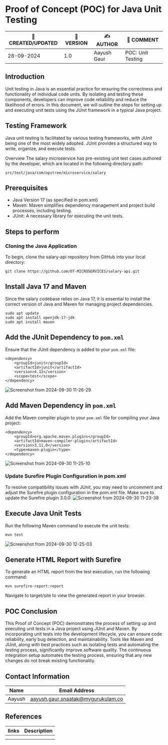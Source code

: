 # Proof of Concept (POC) for Java Unit Testing

| 📅 CREATED/UPDATED | 📌 VERSION | ✍️ AUTHOR    | 📝 COMMENT                     |
|--------------------|------------|--------------|--------------------------------|
| 28-09-2024         | 1.0  | Aayush Gaur  |     POC: Unit Testing         |

## Introduction
Unit testing in Java is an essential practice for ensuring the correctness and functionality of individual code units. By isolating and testing these components, developers can improve code reliability and reduce the likelihood of errors. In this document, we will outline the steps for setting up and executing unit tests using the JUnit framework in a typical Java project.

## Testing Framework
Java unit testing is facilitated by various testing frameworks, with JUnit being one of the most widely adopted. JUnit provides a structured way to write, organize, and execute tests.

Overview
The salary microservice has pre-existing unit test cases authored by the developer, which are located in the following directory path:

```
src/test/java/com/opstree/microservice/salary
```


## Prerequisites
- Java Version 17 (as specified in pom.xml)
- Maven: Maven simplifies dependency management and project build processes, including testing.
- JUnit: A necessary library for executing the unit tests.

## Steps to perform

### Cloning the Java Application
To begin, clone the salary-api repository from GitHub into your local directory:
```
git clone https://github.com/OT-MICROSERVICES/salary-api.git
```
## Install Java 17 and Maven
Since the salary codebase relies on Java 17, it is essential to install the correct version of Java and Maven for managing project dependencies.
```
sudo apt update
sudo apt install openjdk-17-jdk
sudo apt install maven
```

## Add the JUnit Dependency to ```pom.xml```
Ensure that the JUnit dependency is added to your ```pom.xml``` file:
```
<dependency>
    <groupId>junit</groupId>
    <artifactId>junit</artifactId>
    <version>4.12</version>
    <scope>test</scope>
</dependency>
```
![Screenshot from 2024-09-30 11-26-29](https://github.com/user-attachments/assets/9440f179-d1f9-49db-ad64-3bd18cddd81a)


## Add Maven Dependency in ```pom.xml```
Add the Maven compiler plugin to your ```pom.xml``` file for compiling your Java project:
```
<dependency>
    <groupId>org.apache.maven.plugins</groupId>
    <artifactId>maven-compiler-plugin</artifactId>
    <version>3.11.0</version>
    <type>maven-plugin</type>
</dependency>
```
![Screenshot from 2024-09-30 11-25-10](https://github.com/user-attachments/assets/c5eeed17-8b8e-4d73-9e1c-a2b29954e880)

### Update Surefire Plugin Configuration in pom.xml
To resolve compatibility issues with JUnit, you may need to uncomment and adjust the Surefire plugin configuration in the pom.xml file.
Make sure to update the Surefire plugin 3.0.0:
![Screenshot from 2024-09-30 11-23-38](https://github.com/user-attachments/assets/51c12b2b-7107-4443-8c56-0b5f77bdb976)

## Execute Java Unit Tests
Run the following Maven command to execute the unit tests:
```
mvn test
```
![Screenshot from 2024-09-30 12-25-03](https://github.com/user-attachments/assets/140aafdd-6e1e-4053-9ff7-86c6e7b1a81f)

## Generate HTML Report with Surefire
To generate an HTML report from the test execution, run the following command:
```
mvn surefire-report:report
```
Navigate to target/site to view the generated report in your browser.

## POC Conclusion
This Proof of Concept (POC) demonstrates the process of setting up and executing unit tests in a Java project using JUnit and Maven. By incorporating unit tests into the development lifecycle, you can ensure code reliability, early bug detection, and maintainability. Tools like Maven and JUnit, along with best practices such as isolating tests and automating the testing process, significantly improve software quality. The continuous integration setup automates the testing process, ensuring that any new changes do not break existing functionality.

## Contact Information 
|Name|Email Address|
|:---:|:---:|
|Aayush|aayush.gaur.snaatak@mygurukulam.co|

## References 
|links | Description |
|-------|-----------|
||  |
||  |

